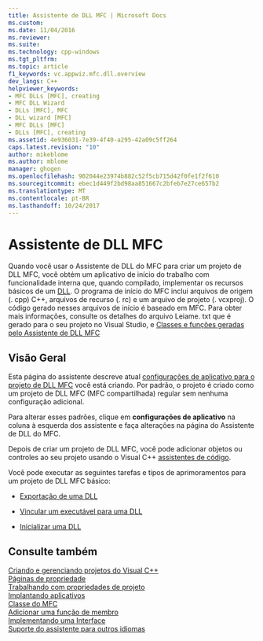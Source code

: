 ```yaml
---
title: Assistente de DLL MFC | Microsoft Docs
ms.custom: 
ms.date: 11/04/2016
ms.reviewer: 
ms.suite: 
ms.technology: cpp-windows
ms.tgt_pltfrm: 
ms.topic: article
f1_keywords: vc.appwiz.mfc.dll.overview
dev_langs: C++
helpviewer_keywords:
- MFC DLLs [MFC], creating
- MFC DLL Wizard
- DLLs [MFC], MFC
- DLL wizard [MFC]
- MFC DLLs [MFC]
- DLLs [MFC], creating
ms.assetid: 4e936031-7e39-4f40-a295-42a09c5ff264
caps.latest.revision: "10"
author: mikeblome
ms.author: mblome
manager: ghogen
ms.openlocfilehash: 902044e23974b882c52f5cb715d42f0fe1f2f610
ms.sourcegitcommit: ebec1d449f2bd98aa851667c2bfeb7e27ce657b2
ms.translationtype: MT
ms.contentlocale: pt-BR
ms.lasthandoff: 10/24/2017
---
```

# <a name="mfc-dll-wizard"></a>Assistente de DLL MFC
Quando você usar o Assistente de DLL do MFC para criar um projeto de DLL MFC, você obtém um aplicativo de início do trabalho com funcionalidade interna que, quando compilado, implementar os recursos básicos de um [DLL](../../build/dlls-in-visual-cpp.md). O programa de início do MFC inclui arquivos de origem (. cpp) C++, arquivos de recurso (. rc) e um arquivo de projeto (. vcxproj). O código gerado nesses arquivos de início é baseado em MFC. Para obter mais informações, consulte os detalhes do arquivo Leiame. txt que é gerado para o seu projeto no Visual Studio, e [Classes e funções geradas pelo Assistente de DLL MFC](../../mfc/reference/classes-and-functions-generated-by-the-mfc-dll-wizard.md)  
  
## <a name="overview"></a>Visão Geral  
 Esta página do assistente descreve atual [configurações de aplicativo para o projeto de DLL MFC](../../mfc/reference/application-settings-mfc-dll-wizard.md) você está criando. Por padrão, o projeto é criado como um projeto de DLL MFC (MFC compartilhada) regular sem nenhuma configuração adicional.  
  
 Para alterar esses padrões, clique em **configurações de aplicativo** na coluna à esquerda dos assistente e faça alterações na página do Assistente de DLL do MFC.  
  
 Depois de criar um projeto de DLL MFC, você pode adicionar objetos ou controles ao seu projeto usando o Visual C++ [assistentes de código](../../ide/adding-functionality-with-code-wizards-cpp.md).  
  
 Você pode executar as seguintes tarefas e tipos de aprimoramentos para um projeto de DLL MFC básico:  
  
-   [Exportação de uma DLL](../../build/exporting-from-a-dll.md)  
  
-   [Vincular um executável para uma DLL](../../build/linking-an-executable-to-a-dll.md)  
  
-   [Inicializar uma DLL](../../build/run-time-library-behavior.md#initializing-a-dll)  
  
## <a name="see-also"></a>Consulte também  
 [Criando e gerenciando projetos do Visual C++](../../ide/creating-and-managing-visual-cpp-projects.md)   
 [Páginas de propriedade](../../ide/property-pages-visual-cpp.md)   
 [Trabalhando com propriedades de projeto](../../ide/working-with-project-properties.md)   
 [Implantando aplicativos](http://msdn.microsoft.com/en-us/4ff8881d-0daf-47e7-bfe7-774c625031b4)   
 [Classe do MFC](../../mfc/reference/adding-an-mfc-class.md)   
 [Adicionar uma função de membro](../../ide/adding-a-member-function-visual-cpp.md)   
 [Implementando uma Interface](../../ide/implementing-an-interface-visual-cpp.md)   
 [Suporte do assistente para outros idiomas](../../ide/wizard-support-for-other-languages.md)


